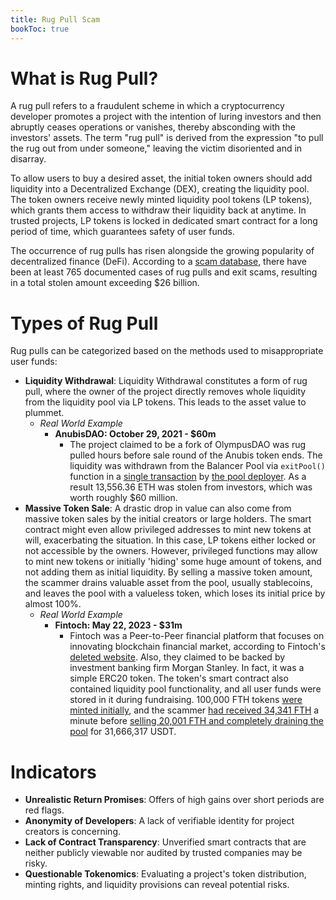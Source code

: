 ```yaml
---
title: Rug Pull Scam
bookToc: true
---
```


# What is Rug Pull?

A rug pull refers to a fraudulent scheme in which a cryptocurrency developer promotes a project with the intention of luring investors and then abruptly ceases operations or vanishes, thereby absconding with the investors' assets. The term "rug pull" is derived from the expression "to pull the rug out from under someone," leaving the victim disoriented and in disarray.

To allow users to buy a desired asset, the initial token owners should add liquidity into a Decentralized Exchange (DEX), creating the liquidity pool. The token owners receive newly minted liquidity pool tokens (LP tokens), which grants them access to withdraw their liquidity back at anytime. In trusted projects, LP tokens is locked in dedicated smart contract for a long period of time, which guarantees safety of user funds.

The occurrence of rug pulls has risen alongside the growing popularity of decentralized finance (DeFi). According to a [scam database](https://www.comparitech.com/crypto/cryptocurrency-scams/), there have been at least 765 documented cases of rug pulls and exit scams, resulting in a total stolen amount exceeding $26 billion.

# Types of Rug Pull

Rug pulls can be categorized based on the methods used to misappropriate user funds:

- **Liquidity Withdrawal**: Liquidity Withdrawal constitutes a form of rug pull, where the owner of the project directly removes whole liquidity from the liquidity pool via LP tokens. This leads to the asset value to plummet.
	- *Real World Example*
		- **AnubisDAO: October 29, 2021 - $60m**
			- The project claimed to be a fork of OlympusDAO was rug pulled hours before sale round of the Anubis token ends. The liquidity was withdrawn from the Balancer Pool via `exitPool()` function in a [single transaction](https://etherscan.io/tx/0x551890a877c57cf19ddcb312c0a9962029225373daf2815f3720b723bd79b7b0) by [the pool deployer](https://etherscan.io/address/0x872254d530ae8983628cb1eaafc51f78d78c86d9). As a result 13,556.36 ETH was stolen from investors, which was worth roughly $60 million.
- **Massive Token Sale**: A drastic drop in value can also come from massive token sales by the initial creators or large holders. The smart contract might even allow privileged addresses to mint new tokens at will, exacerbating the situation. In this case, LP tokens either locked or not accessible by the owners. However, privileged functions may allow to mint new tokens or initially 'hiding' some huge amount of tokens, and not adding them as initial liquidity. By selling a massive token amount, the scammer drains valuable asset from the pool, usually stablecoins, and leaves the pool with a valueless token, which loses its initial price by almost 100%.
	- *Real World Example*
		- **Fintoch: May 22, 2023 - $31m**
			- Fintoch was a Peer-to-Peer financial platform that focuses on innovating blockchain financial market, according to Fintoch's [deleted website](https://archive.ph/9kewL). Also, they claimed to be backed by investment banking firm Morgan Stanley. In fact, it was a simple ERC20 token. The token's smart contract also contained liquidity pool functionality, and all user funds were stored in it during fundraising. 100,000 FTH tokens [were minted initially](https://bscscan.com/tx/0x3ef479ba75e07ad04f02b5a5f4df476bbbc83bb5d15fdcd2acd1955a4e87fce6), and the scammer [had received 34,341 FTH](https://bscscan.com/tx/0xee053bf3c429603319d352979e09b207103a08ebf5f42aa0ddd22a9d67f004d6) a minute before [selling 20,001 FTH and completely draining the pool](https://bscscan.com/tx/0xa5e64161928ee40f6af02a32fc5c1fb9efa05cca6b91d88326279329b71c7ea2) for 31,666,317 USDT.

# Indicators

- **Unrealistic Return Promises**: Offers of high gains over short periods are red flags.
- **Anonymity of Developers**: A lack of verifiable identity for project creators is concerning.
- **Lack of Contract Transparency**: Unverified smart contracts that are neither publicly viewable nor audited by trusted companies may be risky.
- **Questionable Tokenomics**: Evaluating a project's token distribution, minting rights, and liquidity provisions can reveal potential risks.
